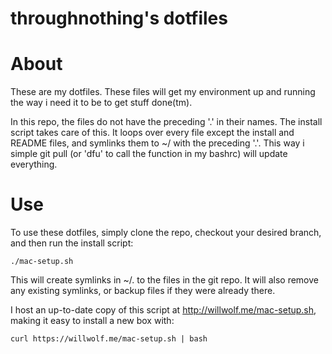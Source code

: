 throughnothing's dotfiles
===
About
==
These are my dotfiles.  These files will get my environment up and running the way i need it to be to get stuff done(tm).

In this repo, the files do not have the preceding '.' in their names.  The install script takes care of this.  It loops over every file except the install and README files, and symlinks them to ~/ with the preceding '.'.  This way i simple git pull (or 'dfu' to call the function in my bashrc) will update everything.

Use
==
To use these dotfiles, simply clone the repo, checkout your desired branch, and then run the install script:

    ./mac-setup.sh

This will create symlinks in ~/. to the files in the git repo.  It will also remove any existing symlinks, or backup files if they were already there.

I host an up-to-date copy of this script at http://willwolf.me/mac-setup.sh, making it easy to install a new box with:

    curl https://willwolf.me/mac-setup.sh | bash
